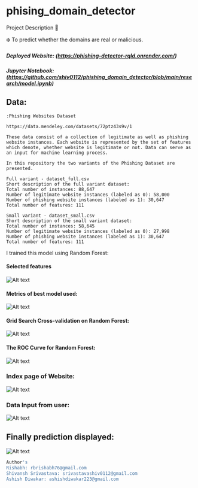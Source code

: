 # phising_domain_detector

Project Description 📄

❄️ To predict whether the domains are real or malicious.

##### Deployed Website: (https://phishing-detector-rqld.onrender.com/)

##### Jupyter Notebook: (https://github.com/shiv0112/phishing_domain_detector/blob/main/research/model.ipynb)

## Data:

```
:Phishing Websites Dataset

https://data.mendeley.com/datasets/72ptz43s9v/1

These data consist of a collection of legitimate as well as phishing website instances. Each website is represented by the set of features which denote, whether website is legitimate or not. Data can serve as an input for machine learning process.

In this repository the two variants of the Phishing Dataset are presented.

Full variant - dataset_full.csv
Short description of the full variant dataset:
Total number of instances: 88,647
Number of legitimate website instances (labeled as 0): 58,000
Number of phishing website instances (labeled as 1): 30,647
Total number of features: 111

Small variant - dataset_small.csv
Short description of the small variant dataset:
Total number of instances: 58,645
Number of legitimate website instances (labeled as 0): 27,998
Number of phishing website instances (labeled as 1): 30,647
Total number of features: 111
```

I trained this model using Random Forest:

#### Selected features

![Alt text](https://github.com/shiv0112/phising_domain_detector/raw/main/screenshots/features.png)

#### Metrics of best model used:

![Alt text](https://github.com/shiv0112/phising_domain_detector/raw/main/screenshots/metrics.png)

#### Grid Search Cross-validation on Random Forest:

![Alt text](https://github.com/shiv0112/phising_domain_detector/raw/main/screenshots/gscv.png)

#### The ROC Curve for Random Forest:

![Alt text](https://github.com/shiv0112/phising_domain_detector/raw/main/screenshots/plot.png)

### Index page of Website:

![Alt text](https://github.com/shiv0112/phising_domain_detector/raw/main/screenshots/1.png)

### Data Input from user:

![Alt text](https://github.com/shiv0112/phising_domain_detector/raw/main/screenshots/2.png)

## Finally prediction displayed:

![Alt text](https://github.com/shiv0112/phising_domain_detector/raw/main/screenshots/3.png)

```bash
Author's
Rishabh: rbrishabh76@gmail.com
Shivansh Srivastava: srivastavashiv0112@gmail.com
Ashish Diwakar: ashishdiwakar223@gmail.com
```

